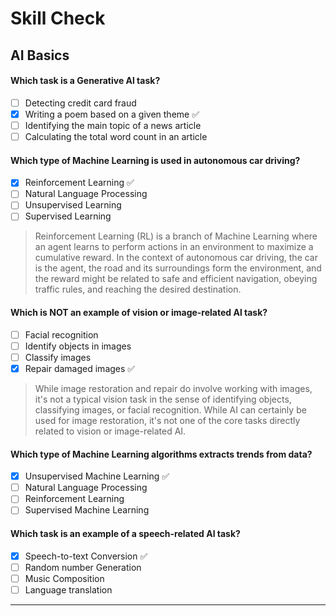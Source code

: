 # Skill Check

## AI Basics

#### Which task is a Generative Al task?
- [ ] Detecting credit card fraud
- [x] Writing a poem based on a given theme ✅
- [ ] Identifying the main topic of a news article
- [ ] Calculating the total word count in an article

#### Which type of Machine Learning is used in autonomous car driving?
- [x] Reinforcement Learning ✅
- [ ] Natural Language Processing
- [ ] Unsupervised Learning
- [ ] Supervised Learning

> Reinforcement Learning (RL) is a branch of Machine Learning where an agent learns to perform actions in an environment to maximize a cumulative reward. In the context of autonomous car driving, the car is the agent, the road and its surroundings form the environment, and the reward might be related to safe and efficient navigation, obeying traffic rules, and reaching the desired destination.

#### Which is NOT an example of vision or image-related Al task?
- [ ] Facial recognition
- [ ] Identify objects in images
- [ ] Classify images
- [x] Repair damaged images ✅

> While image restoration and repair do involve working with images, it's not a typical vision task in the sense of identifying objects, classifying images, or facial recognition. While AI can certainly be used for image restoration, it's not one of the core tasks directly related to vision or image-related AI.

#### Which type of Machine Learning algorithms extracts trends from data?
- [x] Unsupervised Machine Learning ✅
- [ ] Natural Language Processing
- [ ] Reinforcement Learning
- [ ] Supervised Machine Learning

#### Which task is an example of a speech-related Al task?
- [x] Speech-to-text Conversion ✅
- [ ] Random number Generation
- [ ] Music Composition
- [ ] Language translation

***
